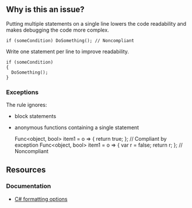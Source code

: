 ## Why is this an issue?

Putting multiple statements on a single line lowers the code readability and makes debugging the code more complex.

    if (someCondition) DoSomething(); // Noncompliant

Write one statement per line to improve readability.

    if (someCondition)
    {
      DoSomething();
    }

### Exceptions

The rule ignores:

- block statements
- anonymous functions containing a single statement

    Func<object, bool> item1 = o => { return true; }; // Compliant by exception
    Func<object, bool> item1 = o => { var r = false; return r; }; // Noncompliant

## Resources

### Documentation

- [C# formatting options](https://learn.microsoft.com/en-us/dotnet/fundamentals/code-analysis/style-rules/csharp-formatting-options)